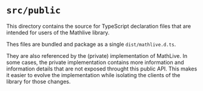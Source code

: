 # `src/public`

This directory contains the source for TypeScript declaration files that are
intended for users of the Mathlive library.

Thes files are bundled and package as a single `dist/mathlive.d.ts`.

They are also referenced by the (private) implementation of MathLive. In some cases, the private implementation contains more information and information details that are not exposed throught this public API. This makes it easier to evolve the implementation while isolating the clients of the library for those changes.
